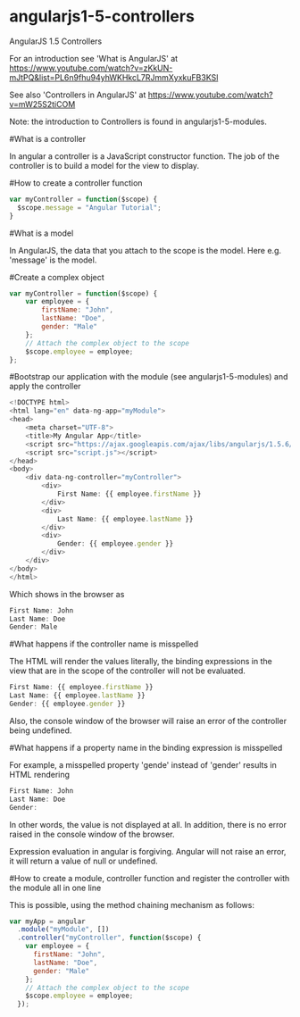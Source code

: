 # angularjs1-5-controllers
AngularJS 1.5 Controllers

For an introduction see 'What is AngularJS' at https://www.youtube.com/watch?v=zKkUN-mJtPQ&list=PL6n9fhu94yhWKHkcL7RJmmXyxkuFB3KSl

See also 'Controllers in AngularJS' at https://www.youtube.com/watch?v=mW25S2tiCOM

Note: the introduction to Controllers is found in angularjs1-5-modules.

#What is a controller

In angular a controller is a JavaScript constructor function. The job of the controller is to build a model for the view to display.

#How to create a controller function

```javascript
var myController = function($scope) {
  $scope.message = "Angular Tutorial";
}
```

#What is a model

In AngularJS, the data that you attach to the scope is the model. Here e.g. 'message' is the model.

#Create a complex object

```javascript
var myController = function($scope) {
    var employee = {
        firstName: "John",
        lastName: "Doe",
        gender: "Male"
    };
    // Attach the complex object to the scope
    $scope.employee = employee;
};
```

#Bootstrap our application with the module (see angularjs1-5-modules) and apply the controller
 
```javascript
<!DOCTYPE html>
<html lang="en" data-ng-app="myModule">
<head>
    <meta charset="UTF-8">
    <title>My Angular App</title>
    <script src="https://ajax.googleapis.com/ajax/libs/angularjs/1.5.6/angular.min.js"></script>
    <script src="script.js"></script>
</head>
<body>
    <div data-ng-controller="myController">
        <div>
            First Name: {{ employee.firstName }}
        </div>
        <div>
            Last Name: {{ employee.lastName }}
        </div>
        <div>
            Gender: {{ employee.gender }}
        </div>                
    </div>
</body>
</html>
```

Which shows in the browser as

```javascript
First Name: John
Last Name: Doe
Gender: Male
```

#What happens if the controller name is misspelled

The HTML will render the values literally, the binding expressions in the view that are in the scope of the controller will not be evaluated.

```javascript
First Name: {{ employee.firstName }}
Last Name: {{ employee.lastName }}
Gender: {{ employee.gender }}
```

Also, the console window of the browser will raise an error of the controller being undefined.

#What happens if a property name in the binding expression is misspelled

For example, a misspelled property 'gende' instead of 'gender' results in HTML rendering

```javascript
First Name: John
Last Name: Doe
Gender: 
```

In other words, the value is not displayed at all. In addition, there is no error raised in the console window of the browser.

Expression evaluation in angular is forgiving. Angular will not raise an error, it will return a value of null or undefined.

#How to create a module, controller function and register the controller with the module all in one line
 
This is possible, using the method chaining mechanism as follows:
 
```javascript
var myApp = angular
  .module("myModule", [])
  .controller("myController", function($scope) {
    var employee = {
      firstName: "John",
      lastName: "Doe",
      gender: "Male"
    };
    // Attach the complex object to the scope
    $scope.employee = employee;
  });
```
